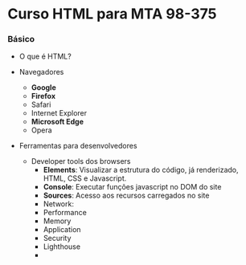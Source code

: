 # Curso HTML para MTA 98-375
### Básico
  * O que é HTML?
  * Navegadores
    * **Google**
    * **Firefox**
    * Safari
    * Internet Explorer
    * **Microsoft Edge**
    * Opera
  
  * Ferramentas para desenvolvedores
    * Developer tools dos browsers
      * **Elements**: Visualizar a estrutura do código, já renderizado, HTML, CSS e Javascript.
      * **Console**: Executar funções javascript no DOM do site
      * **Sources**: Acesso aos recursos carregados no site 
      * Network: 
      * Performance
      * Memory
      * Application
      * Security
      * Lighthouse
      *